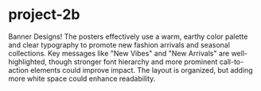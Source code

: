 # project-2b
Banner Designs!
The posters effectively use a warm, earthy color palette and clear typography to promote new fashion arrivals and seasonal collections. Key messages like "New Vibes" and "New Arrivals" are well-highlighted, though stronger font hierarchy and more prominent call-to-action elements could improve impact. The layout is organized, but adding more white space could enhance readability.
